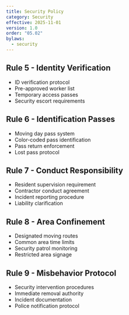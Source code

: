 ```yaml
---
title: Security Policy
category: Security
effective: 2025-11-01
version: 1.0
order: "05.02"
bylaws:
  - security
---
```


## Rule 5 - Identity Verification

- ID verification protocol
- Pre-approved worker list
- Temporary access passes
- Security escort requirements

## Rule 6 - Identification Passes

- Moving day pass system
- Color-coded pass identification
- Pass return enforcement
- Lost pass protocol

## Rule 7 - Conduct Responsibility

- Resident supervision requirement
- Contractor conduct agreement
- Incident reporting procedure
- Liability clarification

## Rule 8 - Area Confinement

- Designated moving routes
- Common area time limits
- Security patrol monitoring
- Restricted area signage

## Rule 9 - Misbehavior Protocol

- Security intervention procedures
- Immediate removal authority
- Incident documentation
- Police notification protocol
